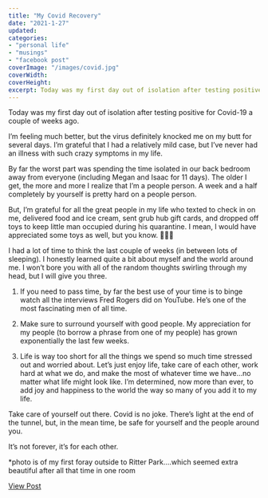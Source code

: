 ```yaml
---
title: "My Covid Recovery"
date: "2021-1-27"
updated:
categories: 
- "personal life"
- "musings"
- "facebook post"
coverImage: "/images/covid.jpg"
coverWidth: 
coverHeight: 
excerpt: Today was my first day out of isolation after testing positive for Covid-19 a couple of weeks ago.
---
```


Today was my first day out of isolation after testing positive for Covid-19 a couple of weeks ago.

I’m feeling much better, but the virus definitely knocked me on my butt for several days. I’m grateful that I had a relatively mild case, but I’ve never had an illness with such crazy symptoms in my life. 

By far the worst part was spending the time isolated in our back bedroom away from everyone (including Megan and Isaac for 11 days). The older I get, the more and more I realize that I’m a people person. A week and a half completely by yourself is pretty hard on a people person. 

But, I’m grateful for all the great people in my life who texted to check in on me, delivered food and ice cream, sent grub hub gift cards, and dropped off toys to keep little man occupied during his quarantine. I mean, I would have appreciated some toys as well, but you know. 🤷‍♂️😂

I had a lot of time to think the last couple of weeks (in between lots of sleeping). I honestly learned quite a bit about myself and the world around me. I won’t bore you with all of the random thoughts swirling through my head, but I will give you three. 

1. If you need to pass time, by far the best use of your time is to binge watch all the interviews Fred Rogers did on YouTube. He’s one of the most fascinating men of all time. 

2. Make sure to surround yourself with good people. My appreciation for my people (to borrow a phrase from one of my people) has grown exponentially the last few weeks. 

3. Life is way too short for all the things we spend so much time stressed out and worried about. Let’s just enjoy life, take care of each other, work hard at what we do, and make the most of whatever time we have...no matter what life might look like. I’m determined, now more than ever, to add joy and happiness to the world the way so many of you add it to my life. 

Take care of yourself out there. Covid is no joke. There’s light at the end of the tunnel, but, in the mean time, be safe for yourself and the people around you. 

It’s not forever, it’s for each other. 

*photo is of my first foray outside to Ritter Park....which seemed extra beautiful after all that time in one room 

<a href="https://www.facebook.com/photo.php?fbid=10105158229324303&set=pb.42207102.-2207520000&type=3" target="_blank" class="button facebook">View Post</a>